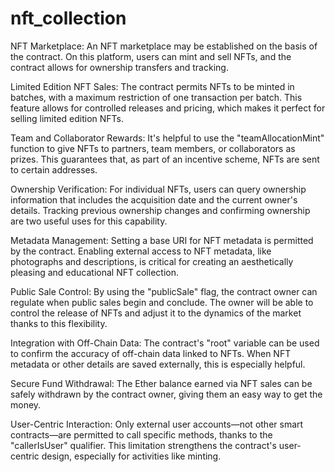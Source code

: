 # nft_collection

NFT Marketplace: An NFT marketplace may be established on the basis of the contract. On this platform, users can mint and sell NFTs, and the contract allows for ownership transfers and tracking.

Limited Edition NFT Sales: The contract permits NFTs to be minted in batches, with a maximum restriction of one transaction per batch. This feature allows for controlled releases and pricing, which makes it perfect for selling limited edition NFTs.

Team and Collaborator Rewards: It's helpful to use the "teamAllocationMint" function to give NFTs to partners, team members, or collaborators as prizes. This guarantees that, as part of an incentive scheme, NFTs are sent to certain addresses.

Ownership Verification: For individual NFTs, users can query ownership information that includes the acquisition date and the current owner's details. Tracking previous ownership changes and confirming ownership are two useful uses for this capability.

Metadata Management: Setting a base URI for NFT metadata is permitted by the contract. Enabling external access to NFT metadata, like photographs and descriptions, is critical for creating an aesthetically pleasing and educational NFT collection.

Public Sale Control: By using the "publicSale" flag, the contract owner can regulate when public sales begin and conclude. The owner will be able to control the release of NFTs and adjust it to the dynamics of the market thanks to this flexibility.

Integration with Off-Chain Data: The contract's "root" variable can be used to confirm the accuracy of off-chain data linked to NFTs. When NFT metadata or other details are saved externally, this is especially helpful.

Secure Fund Withdrawal: The Ether balance earned via NFT sales can be safely withdrawn by the contract owner, giving them an easy way to get the money.

User-Centric Interaction: Only external user accounts—not other smart contracts—are permitted to call specific methods, thanks to the "callerIsUser" qualifier. This limitation strengthens the contract's user-centric design, especially for activities like minting.
